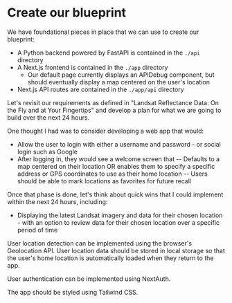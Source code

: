 # Create our blueprint

We have foundational pieces in place that we can use to create our blueprint:

- A Python backend powered by FastAPI is contained in the `./api` directory
- A Next.js frontend is contained in the `./app` directory
  - Our default page currently displays an APIDebug component, but should eventually display a map centered on the user's location
- Next.js API routes are contained in the `./app/api` directory

Let's revisit our requirements as defined in "Landsat Reflectance Data: On the Fly and at Your Fingertips" and develop a plan for what we are going to build over the next 24 hours.

One thought I had was to consider developing a web app that would:

- Allow the user to login with either a username and password - or social login such as Google
- After logging in, they would see a welcome screen that
-- Defaults to a map centered on their location OR enables them to specify a specific address or GPS coordinates to use as their home location
-- Users should be able to mark locations as favorites for future recall

Once that phase is done, let's think about quick wins that I could implement within the next 24 hours, including:

- Displaying the latest Landsat imagery and data for their chosen location - with an option to review data for their chosen location over a specific period of time

User location detection can be implemented using the browser's Geolocation API. User location data should be stored in local storage so that the user's home location is automatically loaded when they return to the app.

User authentication can be implemented using NextAuth.

The app should be styled using Tailwind CSS.
